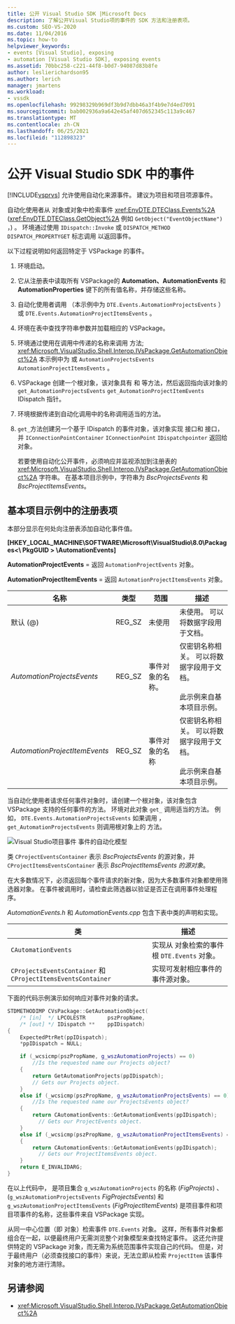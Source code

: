 ```yaml
---
title: 公开 Visual Studio SDK |Microsoft Docs
description: 了解公开Visual Studio项的事件的 SDK 方法和注册表项。
ms.custom: SEO-VS-2020
ms.date: 11/04/2016
ms.topic: how-to
helpviewer_keywords:
- events [Visual Studio], exposing
- automation [Visual Studio SDK], exposing events
ms.assetid: 70bbc258-c221-44f8-b0d7-94087d83b8fe
author: leslierichardson95
ms.author: lerich
manager: jmartens
ms.workload:
- vssdk
ms.openlocfilehash: 99298329b969df3b9d7dbb46a3f4b9e7d4ed7091
ms.sourcegitcommit: bab002936a9a642e45af407d652345c113a9c467
ms.translationtype: MT
ms.contentlocale: zh-CN
ms.lasthandoff: 06/25/2021
ms.locfileid: "112898323"
---
```

# <a name="expose-events-in-the-visual-studio-sdk"></a>公开 Visual Studio SDK 中的事件
[!INCLUDE[vsprvs](../../code-quality/includes/vsprvs_md.md)] 允许使用自动化来源事件。 建议为项目和项目项源事件。

 自动化使用者从 对象或对象中检索事件 <xref:EnvDTE.DTEClass.Events%2A> (<xref:EnvDTE.DTEClass.GetObject%2A> 例如 `GetObject("EventObjectName")` ，) 。 环境通过使用 `IDispatch::Invoke` 或 `DISPATCH_METHOD` `DISPATCH_PROPERTYGET` 标志调用 以返回事件。

 以下过程说明如何返回特定于 VSPackage 的事件。

1. 环境启动。

2. 它从注册表中读取所有 VSPackage的 **Automation、AutomationEvents** 和 **AutomationProperties** 键下的所有值名称，并存储这些名称。

3. 自动化使用者调用 （本示例中为 `DTE.Events.AutomationProjectsEvents` ）或 `DTE.Events.AutomationProjectItemsEvents` 。

4. 环境在表中查找字符串参数并加载相应的 VSPackage。

5. 环境通过使用在调用中传递的名称来调用 方法; <xref:Microsoft.VisualStudio.Shell.Interop.IVsPackage.GetAutomationObject%2A> 本示例中为 或 `AutomationProjectsEvents` `AutomationProjectItemsEvents` 。

6. VSPackage 创建一个根对象，该对象具有 和 等方法，然后返回指向该对象的 `get_AutomationProjectsEvents` `get_AutomationProjectItemEvents` IDispatch 指针。

7. 环境根据传递到自动化调用中的名称调用适当的方法。

8. `get_`方法创建另一个基于 IDispatch 的事件对象，该对象实现 接口和 接口，并 `IConnectionPointContainer` `IConnectionPoint` `IDispatchpointer` 返回给 对象。

   若要使用自动化公开事件，必须响应并监视添加到注册表的 <xref:Microsoft.VisualStudio.Shell.Interop.IVsPackage.GetAutomationObject%2A> 字符串。 在基本项目示例中，字符串为 *BscProjectsEvents* 和 *BscProjectItemsEvents*。

## <a name="registry-entries-from-the-basic-project-sample"></a>基本项目示例中的注册表项
 本部分显示在何处向注册表添加自动化事件值。

 **[HKEY_LOCAL_MACHINE\SOFTWARE\Microsoft\VisualStudio\8.0\Packages<\\ PkgGUID \> \AutomationEvents]**

 **AutomationProjectEvents** = 返回 `AutomationProjectEvents` 对象。

 **AutomationProjectItemEvents** = 返回 `AutomationProjectItemsEvents` 对象。

|名称|类型|范围|描述|
|----------|----------|-----------|-----------------|
|默认 (@) |REG_SZ|未使用|未使用。 可以将数据字段用于文档。|
|*AutomationProjectsEvents*|REG_SZ|事件对象的名称。|仅密钥名称相关。 可以将数据字段用于文档。<br /><br /> 此示例来自基本项目示例。|
|*AutomationProjectItemEvents*|REG_SZ|事件对象的名称|仅密钥名称相关。 可以将数据字段用于文档。<br /><br /> 此示例来自基本项目示例。|

 当自动化使用者请求任何事件对象时，请创建一个根对象，该对象包含 VSPackage 支持的任何事件的方法。 环境对此对象 `get_` 调用适当的方法。 例如， `DTE.Events.AutomationProjectsEvents` 如果调用 ， `get_AutomationProjectsEvents` 则调用根对象上的 方法。

 ![Visual Studio项目事件](../../extensibility/internals/media/projectevents.gif "ProjectEvents") 事件的自动化模型

 类 `CProjectEventsContainer` 表示 *BscProjectsEvents* 的源对象，并 `CProjectItemsEventsContainer` 表示 *BscProjectItemsEvents 的源对象*。

 在大多数情况下，必须返回每个事件请求的新对象，因为大多数事件对象都使用筛选器对象。 在事件被调用时，请检查此筛选器以验证是否正在调用事件处理程序。

 *AutomationEvents.h* 和 *AutomationEvents.cpp* 包含下表中类的声明和实现。

|类|描述|
|-----------|-----------------|
|`CAutomationEvents`|实现从 对象检索的事件根 `DTE.Events` 对象。|
|`CProjectsEventsContainer` 和 `CProjectItemsEventsContainer`|实现可发射相应事件的事件源对象。|

 下面的代码示例演示如何响应对事件对象的请求。

```cpp
STDMETHODIMP CVsPackage::GetAutomationObject(
    /* [in]  */ LPCOLESTR       pszPropName,
    /* [out] */ IDispatch **    ppIDispatch)
{
    ExpectedPtrRet(ppIDispatch);
    *ppIDispatch = NULL;

    if (_wcsicmp(pszPropName, g_wszAutomationProjects) == 0)
        //Is the requested name our Projects object?
    {
        return GetAutomationProjects(ppIDispatch);
        // Gets our Projects object.
    }
    else if (_wcsicmp(pszPropName, g_wszAutomationProjectsEvents) == 0)
        //Is the requested name our ProjectsEvents object?
    {
        return CAutomationEvents::GetAutomationEvents(ppIDispatch);
          // Gets our ProjectEvents object.
    }
    else if (_wcsicmp(pszPropName, g_wszAutomationProjectItemsEvents) == 0)  //Is the requested name our ProjectsItemsEvents object?
    {
        return CAutomationEvents::GetAutomationEvents(ppIDispatch);
          // Gets our ProjectItemsEvents object.
    }
    return E_INVALIDARG;
}
```

 在以上代码中， 是项目集合 `g_wszAutomationProjects` 的名称 (*FigProjects*) 、 (`g_wszAutomationProjectsEvents` *FigProjectsEvents*) 和 `g_wszAutomationProjectItemsEvents` (*FigProjectItemEvents*) 是项目事件和项目项事件的名称，这些事件来自 VSPackage 实现。

 从同一中心位置（即 对象）检索事件 `DTE.Events` 对象。 这样，所有事件对象都组合在一起，以便最终用户无需浏览整个对象模型来查找特定事件。 这还允许提供特定的 VSPackage 对象，而无需为系统范围事件实现自己的代码。 但是，对于最终用户（必须查找接口的事件）来说，无法立即从检索 `ProjectItem` 该事件对象的地方进行清除。

## <a name="see-also"></a>另请参阅
- <xref:Microsoft.VisualStudio.Shell.Interop.IVsPackage.GetAutomationObject%2A>
